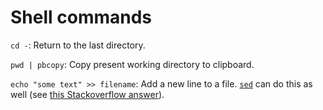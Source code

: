 # Shell commands

`cd -`: Return to the last directory.

`pwd | pbcopy`: Copy present working directory to clipboard.

`echo "some text" >> filename`: Add a new line to a file. [`sed`](https://en.wikipedia.org/wiki/Sed) can do this as well (see [this Stackoverflow answer](http://stackoverflow.com/a/4640152/4461425)).